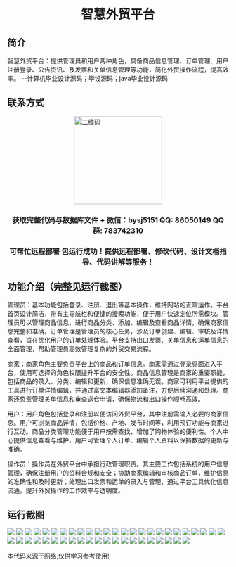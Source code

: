 <p><h1 align="center">智慧外贸平台</h1></p>

## 简介
智慧外贸平台：提供管理员和用户两种角色，具备商品信息管理、订单管理、用户注册登录、公告资讯、及发票和关单信息管理等功能，简化外贸操作流程，提高效率。    --计算机毕业设计源码；毕设源码；java毕业设计源码


## 联系方式
<img src="https://bs-1329754181.cos.ap-shanghai.myqcloud.com/wx.jpg" alt="二维码" style="display: block; margin: 0 auto;" width="200px">
<p><h3 align="center">获取完整代码与数据库文件 + 微信：bysj5151 QQ: 86050149 QQ群: 783742310</h3></p>
<p><h3 align="center">可帮忙远程部署 包运行成功！提供远程部署、修改代码、设计文档指导、代码讲解等服务！</h3></p>

## 功能介绍（完整见运行截图）
管理员：基本功能包括登录、注册、退出等基本操作，维持网站的正常运作。平台首页设计简洁，带有主导航栏和便捷的搜索功能，便于用户快速定位所需模块。管理员可以管理商品信息，进行商品分类、添加、编辑及查看商品详情，确保商家信息完整和准确。订单管理是管理员的核心任务，涉及订单创建、编辑、审核及详情查看，旨在优化用户的订单处理体验。平台支持出口发票、关单信息和运单信息的全面管理，帮助管理员高效管理复杂的外贸交易流程。

商家：商家角色主要负责平台上的商品和订单信息。商家需通过登录界面进入平台，使用可选择的角色权限提升平台的安全性。商品信息管理是商家的重要职能，包括商品的录入、分类、编辑和更新，确保信息准确无误。商家可利用平台提供的工具进行订单详情编辑，并通过富文本编辑器添加备注，方便后续沟通和处理。商家还负责管理关单信息和审查送仓申请，确保物流和出口操作顺畅高效。

用户：用户角色包括登录和注册以便访问外贸平台，其中注册需输入必要的商家信息。用户可浏览商品详情，包括价格、产地、发布时间等，利用预订功能与商家进行互动。商品分类管理功能便于用户按需查找，增加了购物体验的便利性。个人中心提供信息查看与维护，用户可管理个人订单、编辑个人资料以保持数据的更新与准确。

操作员：操作员在外贸平台中承担行政管理职责。其主要工作包括系统的用户信息管理，确保注册用户的资料合规和安全；协助商家编辑和审核商品订单，维护信息的准确性和及时更新；处理出口发票和运单的录入与管理，通过平台工具优化信息流通，提升外贸操作的工作效率与透明度。


## 运行截图
![](https://bs-1329754181.cos.ap-shanghai.myqcloud.com/spring/ZhihuiWaimaiPingtai/img/001.jpg)
![](https://bs-1329754181.cos.ap-shanghai.myqcloud.com/spring/ZhihuiWaimaiPingtai/img/002.jpg)
![](https://bs-1329754181.cos.ap-shanghai.myqcloud.com/spring/ZhihuiWaimaiPingtai/img/003.jpg)
![](https://bs-1329754181.cos.ap-shanghai.myqcloud.com/spring/ZhihuiWaimaiPingtai/img/004.jpg)
![](https://bs-1329754181.cos.ap-shanghai.myqcloud.com/spring/ZhihuiWaimaiPingtai/img/005.jpg)
![](https://bs-1329754181.cos.ap-shanghai.myqcloud.com/spring/ZhihuiWaimaiPingtai/img/006.jpg)
![](https://bs-1329754181.cos.ap-shanghai.myqcloud.com/spring/ZhihuiWaimaiPingtai/img/007.jpg)
![](https://bs-1329754181.cos.ap-shanghai.myqcloud.com/spring/ZhihuiWaimaiPingtai/img/008.jpg)
![](https://bs-1329754181.cos.ap-shanghai.myqcloud.com/spring/ZhihuiWaimaiPingtai/img/009.jpg)
![](https://bs-1329754181.cos.ap-shanghai.myqcloud.com/spring/ZhihuiWaimaiPingtai/img/010.jpg)
![](https://bs-1329754181.cos.ap-shanghai.myqcloud.com/spring/ZhihuiWaimaiPingtai/img/011.jpg)
![](https://bs-1329754181.cos.ap-shanghai.myqcloud.com/spring/ZhihuiWaimaiPingtai/img/012.jpg)
![](https://bs-1329754181.cos.ap-shanghai.myqcloud.com/spring/ZhihuiWaimaiPingtai/img/013.jpg)
![](https://bs-1329754181.cos.ap-shanghai.myqcloud.com/spring/ZhihuiWaimaiPingtai/img/014.jpg)
![](https://bs-1329754181.cos.ap-shanghai.myqcloud.com/spring/ZhihuiWaimaiPingtai/img/015.jpg)
![](https://bs-1329754181.cos.ap-shanghai.myqcloud.com/spring/ZhihuiWaimaiPingtai/img/016.jpg)
![](https://bs-1329754181.cos.ap-shanghai.myqcloud.com/spring/ZhihuiWaimaiPingtai/img/017.jpg)
![](https://bs-1329754181.cos.ap-shanghai.myqcloud.com/spring/ZhihuiWaimaiPingtai/img/018.jpg)
![](https://bs-1329754181.cos.ap-shanghai.myqcloud.com/spring/ZhihuiWaimaiPingtai/img/019.jpg)
![](https://bs-1329754181.cos.ap-shanghai.myqcloud.com/spring/ZhihuiWaimaiPingtai/img/020.jpg)
![](https://bs-1329754181.cos.ap-shanghai.myqcloud.com/spring/ZhihuiWaimaiPingtai/img/021.jpg)
![](https://bs-1329754181.cos.ap-shanghai.myqcloud.com/spring/ZhihuiWaimaiPingtai/img/022.jpg)
![](https://bs-1329754181.cos.ap-shanghai.myqcloud.com/spring/ZhihuiWaimaiPingtai/img/023.jpg)
![](https://bs-1329754181.cos.ap-shanghai.myqcloud.com/spring/ZhihuiWaimaiPingtai/img/024.jpg)
![](https://bs-1329754181.cos.ap-shanghai.myqcloud.com/spring/ZhihuiWaimaiPingtai/img/025.jpg)
![](https://bs-1329754181.cos.ap-shanghai.myqcloud.com/spring/ZhihuiWaimaiPingtai/img/026.jpg)
![](https://bs-1329754181.cos.ap-shanghai.myqcloud.com/spring/ZhihuiWaimaiPingtai/img/027.jpg)
![](https://bs-1329754181.cos.ap-shanghai.myqcloud.com/spring/ZhihuiWaimaiPingtai/img/028.jpg)
![](https://bs-1329754181.cos.ap-shanghai.myqcloud.com/spring/ZhihuiWaimaiPingtai/img/029.jpg)
![](https://bs-1329754181.cos.ap-shanghai.myqcloud.com/spring/ZhihuiWaimaiPingtai/img/030.jpg)
![](https://bs-1329754181.cos.ap-shanghai.myqcloud.com/spring/ZhihuiWaimaiPingtai/img/031.jpg)
![](https://bs-1329754181.cos.ap-shanghai.myqcloud.com/spring/ZhihuiWaimaiPingtai/img/032.jpg)
![](https://bs-1329754181.cos.ap-shanghai.myqcloud.com/spring/ZhihuiWaimaiPingtai/img/033.jpg)
![](https://bs-1329754181.cos.ap-shanghai.myqcloud.com/spring/ZhihuiWaimaiPingtai/img/034.jpg)
![](https://bs-1329754181.cos.ap-shanghai.myqcloud.com/spring/ZhihuiWaimaiPingtai/img/035.jpg)
![](https://bs-1329754181.cos.ap-shanghai.myqcloud.com/spring/ZhihuiWaimaiPingtai/img/036.jpg)
![](https://bs-1329754181.cos.ap-shanghai.myqcloud.com/spring/ZhihuiWaimaiPingtai/img/037.jpg)
![](https://bs-1329754181.cos.ap-shanghai.myqcloud.com/spring/ZhihuiWaimaiPingtai/img/038.jpg)
![](https://bs-1329754181.cos.ap-shanghai.myqcloud.com/spring/ZhihuiWaimaiPingtai/img/039.jpg)
![](https://bs-1329754181.cos.ap-shanghai.myqcloud.com/spring/ZhihuiWaimaiPingtai/img/040.jpg)
![](https://bs-1329754181.cos.ap-shanghai.myqcloud.com/spring/ZhihuiWaimaiPingtai/img/041.jpg)
![](https://bs-1329754181.cos.ap-shanghai.myqcloud.com/spring/ZhihuiWaimaiPingtai/img/042.jpg)
![](https://bs-1329754181.cos.ap-shanghai.myqcloud.com/spring/ZhihuiWaimaiPingtai/img/043.jpg)
![](https://bs-1329754181.cos.ap-shanghai.myqcloud.com/spring/ZhihuiWaimaiPingtai/img/044.jpg)
![](https://bs-1329754181.cos.ap-shanghai.myqcloud.com/spring/ZhihuiWaimaiPingtai/img/045.jpg)
![](https://bs-1329754181.cos.ap-shanghai.myqcloud.com/spring/ZhihuiWaimaiPingtai/img/046.jpg)

<p>本代码来源于网络,仅供学习参考使用!</p>

